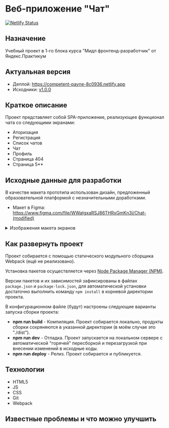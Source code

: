 # Веб-приложение "Чат"

[![Netlify Status](https://api.netlify.com/api/v1/badges/7f512a89-baca-419b-b911-22eaeadc6aa8/deploy-status)](https://app.netlify.com/sites/competent-payne-8c0936/deploys)

## Назначение

Учебный проект в 1-го блока курса "Мидл фронтенд-разработчик" от Яндекс.Практикум

## Актуальная версия

 - Деплой: https://competent-payne-8c0936.netlify.app
 - Исходники: [v1.0.0](https://github.com/jasper7466/mf.messenger.praktikum.yandex/tree/v1.0.0)
 
## Краткое описание

Проект представляет собой SPA-приложение, реализующее функционал чата со следующими экранами:

- Аторизация
- Регистрация
- Список чатов
- Чат
- Профиль
- Страница 404
- Страница 5**

## Исходные данные для разработки

В качестве макета прототипа использован дизайн, предложенный образовательной платформой с незначительными доработками.

- Макет в Figma: https://www.figma.com/file/WWatgxaRSJ86THRxGmKn3i/Chat-(modified)

<details>
 <summary>Изображения макета экранов</summary>
  <details>
   <summary>Вход и регистрация</summary>
    ![Форма входа](./docpics/ui/login.png "Форма входа")
    ![Страница входа](./docpics/ui/login-screen.png "Страница входа")
    ![Страница регистрации](./docpics/ui/signup.png "Страница регистрации")
  </details>
  <details>
    <summary>Чат</summary>
    ![Выбор чата](./docpics/ui/chat-select.png "Выбор чата")
    ![Чат](./docpics/ui/chat-select.png "Чат")
    ![Поиск](./docpics/ui/chat-find.png "Поиск")
    ![Функции чата](./docpics/ui/chat-options.png "Функции чата")
    ![Действия в чате](./docpics/ui/chat-options-popup.png "Действия в чате")
  </details>
  <details>
   <summary>Профиль</summary>
    ![Профиль](./docpics/ui/profile-main.png "Профиль")
    ![Изменить данные](./docpics/ui/profile-edit-data.png "Изменить данные")
    ![Изменить пароль](./docpics/ui/profile-edit-password.png "Изменить пароль")
    ![Аватар](./docpics/ui/profile-avatar.png "Аватар")
    ![Загрузить аватар](./docpics/ui/profile-avatar-upload.png "Загрузить аватар")
  </details>
  <details>
  <summary>Страницы кодов состояния</summary>
    ![Страница 400](./docpics/ui/page400.png "Страница 400")
    ![Страница 500](./docpics/ui/page500.png "Страница 500")
  </details>
</details>

## Как развернуть проект

Проект собирается с помощью статического модульного сборщика Webpack (ещё не реализовано).

Установка пакетов осуществляется через [Node Package Manager (NPM)](https://nodejs.org/en/download/).

Версии пакетов и их зависимостей зафиксированы в файлах `package.json` и `package-lock.json`, для автоматической установки достаточно выполнить команду `npm install` в корневой директории проекта.

В конфигурационном файле (будут) настроены следующие варианты запуска сборки проекта:

 - **npm run build** - Компиляция. Проект собирается локально, продукты сборки сохряняются в указанной директории (в моём случае это "./dist").
 - **npm run dev** - Отладка. Проект запускается на локальном сервере с автоматической "горячей" пересборкой и перезагрузкой при внесении изменений в исходные коды.
 - **npm run deploy** - Релиз. Проект собирается и публикуется.

## Технологии

 - HTML5
 - JS
 - CSS
 - Git
 - Webpack

## Известные проблемы и что можно улучшить
